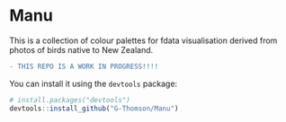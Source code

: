 # Manu
This is a collection of colour palettes for fdata visualisation derived from photos of birds native to New Zealand.

```diff
- THIS REPO IS A WORK IN PROGRESS!!!!
```

You can install it using the `devtools` package:

``` r
# install.packages("devtools")
devtools::install_github("G-Thomson/Manu")
```
